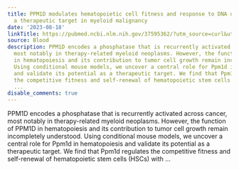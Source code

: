 ```yaml
---
title: PPM1D modulates hematopoietic cell fitness and response to DNA damage and is
  a therapeutic target in myeloid malignancy
date: '2023-08-18'
linkTitle: https://pubmed.ncbi.nlm.nih.gov/37595362/?utm_source=curl&utm_medium=rss&utm_campaign=journals&utm_content=7603509&fc=None&ff=20230819180949&v=2.17.9.post6+86293ac
source: Blood
description: PPM1D encodes a phosphatase that is recurrently activated across cancer,
  most notably in therapy-related myeloid neoplasms. However, the function of PPM1D
  in hematopoiesis and its contribution to tumor cell growth remain incompletely understood.
  Using conditional mouse models, we uncover a central role for Ppm1d in hematopoiesis
  and validate its potential as a therapeutic target. We find that Ppm1d regulates
  the competitive fitness and self-renewal of hematopoietic stem cells (HSCs) with
  ...
disable_comments: true
---
```

PPM1D encodes a phosphatase that is recurrently activated across cancer, most notably in therapy-related myeloid neoplasms. However, the function of PPM1D in hematopoiesis and its contribution to tumor cell growth remain incompletely understood. Using conditional mouse models, we uncover a central role for Ppm1d in hematopoiesis and validate its potential as a therapeutic target. We find that Ppm1d regulates the competitive fitness and self-renewal of hematopoietic stem cells (HSCs) with ...
